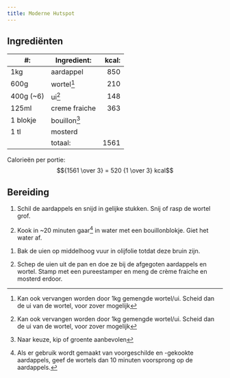 ```yaml
---
title: Moderne Hutspot
---
```


## Ingrediënten

| #:        | Ingredient:   | kcal: |
| --------- | ------------- | ----: |
| 1kg       | aardappel     |   850 |
| 600g      | wortel[^1]    |   210 |
| 400g (~6) | ui[^1]        |   148 |
| 125ml     | creme fraiche |   363 |
| 1 blokje  | bouillon[^2]  |       |
| 1 tl      | mosterd       |       |
|           | totaal:       |  1561 |

[^1]: Kan ook vervangen worden door 1kg gemengde wortel/ui. Scheid dan de ui van de wortel, voor zover mogelijk
[^2]: Naar keuze, kip of groente aanbevolen

Calorieën per portie: $${1561 \over 3} = 520 {1 \over 3} kcal$$

## Bereiding

1. Schil de aardappels en snijd in gelijke stukken. Snij of rasp de wortel grof.

1. Kook in ~20 minuten gaar[^3] in water met een bouillonblokje. Giet het water af.

[^3]: Als er gebruik wordt gemaakt van voorgeschilde en -gekookte aardappels, geef de wortels dan 10 minuten voorsprong op de aardappels.

1. Bak de uien op middelhoog vuur in olijfolie totdat deze bruin zijn.

1. Schep de uien uit de pan en doe ze bij de afgegoten aardappels en wortel. Stamp met een pureestamper en meng de crème fraiche en mosterd erdoor.
